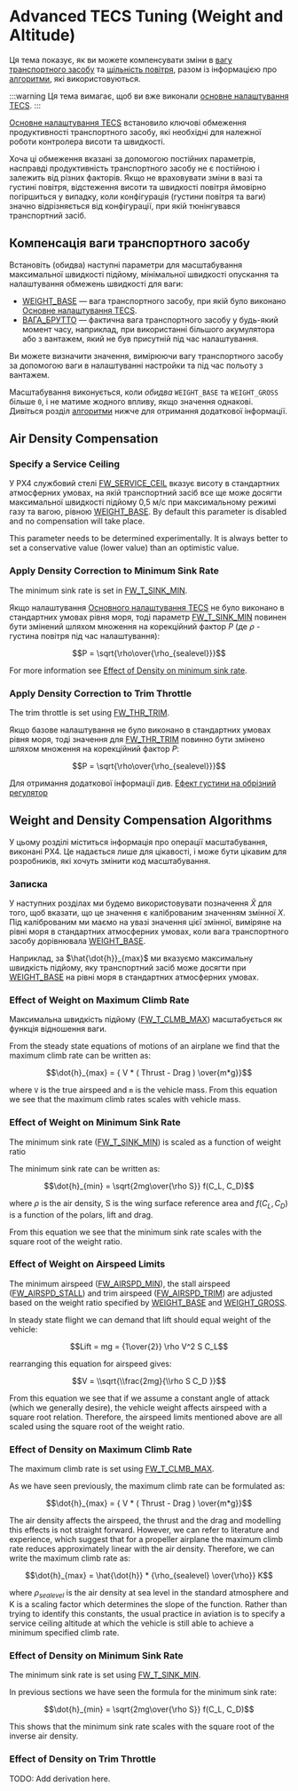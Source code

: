 # Advanced TECS Tuning (Weight and Altitude)

Ця тема показує, як ви можете компенсувати зміни в [вагу транспортного засобу](#vehicle-weight-compensation) та [щільність повітря](#air-density-compensation), разом із інформацією про [алгоритми](#weight-and-density-compensation-algorithms), які використовуються.

:::warning
Ця тема вимагає, щоб ви вже виконали [основне налаштування TECS](../config_fw/position_tuning_guide_fixedwing.md#tecs-tuning-altitude-and-airspeed).
:::

[Основне налаштування TECS](../config_fw/position_tuning_guide_fixedwing.md#tecs-tuning-altitude-and-airspeed) встановило ключові обмеження продуктивності транспортного засобу, які необхідні для належної роботи контролера висоти та швидкості.

Хоча ці обмеження вказані за допомогою постійних параметрів, насправді продуктивність транспортного засобу не є постійною і залежить від різних факторів.
Якщо не враховувати зміни в вазі та густині повітря, відстеження висоти та швидкості повітря ймовірно погіршиться у випадку, коли конфігурація (густини повітря та ваги) значно відрізняється від конфігурації, при якій тюнінгувався транспортний засіб.

## Компенсація ваги транспортного засобу

Встановіть (обидва) наступні параметри для масштабування максимальної швидкості підйому, мінімальної швидкості опускання та налаштування обмежень швидкості для ваги:

- [WEIGHT_BASE](../advanced_config/parameter_reference.md#WEIGHT_BASE) — вага транспортного засобу, при якій було виконано [Основне налаштування TECS](../config_fw/position_tuning_guide_fixedwing.md#tecs-tuning-altitude-and-airspeed).
- [ВАГА_БРУТТО](../advanced_config/parameter_reference.md#WEIGHT_BASE) — фактична вага транспортного засобу у будь-який момент часу, наприклад, при використанні більшого акумулятора або з вантажем, який не був присутній під час налаштування.

Ви можете визначити значення, вимірюючи вагу транспортного засобу за допомогою ваги в налаштуванні настройки та під час польоту з вантажем.

Масштабування виконується, коли _обидва_ `WEIGHT_BASE` та `WEIGHT_GROSS` більше `0`, і не матиме жодного впливу, якщо значення однакові.
Дивіться розділ [алгоритми](#weight-and-density-compensation-algorithms) нижче для отримання додаткової інформації.

## Air Density Compensation

### Specify a Service Ceiling

У PX4 службовий стелі [FW_SERVICE_CEIL](../advanced_config/parameter_reference.md#FW_SERVICE_CEIL) вказує висоту в стандартних атмосферних умовах, на якій транспортний засіб все ще може досягти максимальної швидкості підйому 0,5 м/с при максимальному режимі газу та вагою, рівною [WEIGHT_BASE](../advanced_config/parameter_reference.md#WEIGHT_BASE).
By default this parameter is disabled and no compensation will take place.

This parameter needs to be determined experimentally.
It is always better to set a conservative value (lower value) than an optimistic value.

### Apply Density Correction to Minimum Sink Rate

The minimum sink rate is set in [FW_T_SINK_MIN](../advanced_config/parameter_reference.md#FW_T_SINK_MIN).

Якщо налаштування [Основного налаштування TECS](../config_fw/position_tuning_guide_fixedwing.md#tecs-tuning-altitude-and-airspeed) не було виконано в стандартних умовах рівня моря, тоді параметр [FW_T_SINK_MIN](../advanced_config/parameter_reference.md#FW_T_SINK_MIN) повинен бути змінений шляхом множення на корекційний фактор $P$ (де $\rho$ - густина повітря під час налаштування):

$$P = \sqrt{\rho\over{\rho_{sealevel}}}$$

For more information see [Effect of Density on minimum sink rate](#effect-of-density-on-minimum-sink-rate).

### Apply Density Correction to Trim Throttle

The trim throttle is set using [FW_THR_TRIM](../advanced_config/parameter_reference.md#FW_THR_TRIM).

Якщо базове налаштування не було виконано в стандартних умовах рівня моря, тоді значення для [FW_THR_TRIM](../advanced_config/parameter_reference.md#FW_THR_TRIM) повинно бути змінено шляхом множення на корекційний фактор $P$:

$$P = \sqrt{\rho\over{\rho_{sealevel}}}$$

Для отримання додаткової інформації див. [Ефект густини на обрізний регулятор](#effect-of-density-on-trim-throttle)

## Weight and Density Compensation Algorithms

У цьому розділі міститься інформація про операції масштабування, виконані PX4.
Це надається лише для цікавості, і може бути цікавим для розробників, які хочуть змінити код масштабування.

### Записка

У наступних розділах ми будемо використовувати позначення $\hat X$ для того, щоб вказати, що це значення є каліброваним значенням змінної $X$.
Під каліброваним ми маємо на увазі значення цієї змінної, виміряне на рівні моря в стандартних атмосферних умовах, коли вага транспортного засобу дорівнювала [WEIGHT_BASE](../advanced_config/parameter_reference.md#WEIGHT_BASE).

Наприклад, за $\hat{\dot{h}}_{max}$ ми вказуємо максимальну швидкість підйому, яку транспортний засіб може досягти при [WEIGHT_BASE](../advanced_config/parameter_reference.md#WEIGHT_BASE) на рівні моря в стандартних атмосферних умовах.

### Effect of Weight on Maximum Climb Rate

Максимальна швидкість підйому ([FW_T_CLMB_MAX](../advanced_config/parameter_reference.md#FW_T_CLMB_MAX)) масштабується як функція відношення ваги.

From the steady state equations of motions of an airplane we find that the maximum climb rate can be written as:

$$\dot{h}_{max} = { V * ( Thrust - Drag ) \over{m*g}}$$

where `V` is the true airspeed and `m` is the vehicle mass.
From this equation we see that the maximum climb rates scales with vehicle mass.

### Effect of Weight on Minimum Sink Rate

The minimum sink rate ([FW_T_SINK_MIN](../advanced_config/parameter_reference.md#FW_T_SINK_MIN)) is scaled as a function of weight ratio

The minimum sink rate can be written as:

$$\dot{h}_{min} = \sqrt{2mg\over{\rho S}} f(C_L, C_D)$$

where $\rho$ is the air density, S is the wing surface reference area and $f(C_L, C_D)$ is a function of the polars, lift and drag.

From this equation we see that the minimum sink rate scales with the square root of the weight ratio.

### Effect of Weight on Airspeed Limits

The minimum airspeed ([FW_AIRSPD_MIN](../advanced_config/parameter_reference.md#FW_AIRSPD_MIN)), the stall airspeed ([FW_AIRSPD_STALL](../advanced_config/parameter_reference.md#FW_AIRSPD_STALL)) and trim airspeed ([FW_AIRSPD_TRIM](../advanced_config/parameter_reference.md#FW_AIRSPD_TRIM)) are adjusted based on the weight ratio specified by [WEIGHT_BASE](../advanced_config/parameter_reference.md#WEIGHT_BASE) and [WEIGHT_GROSS](../advanced_config/parameter_reference.md#WEIGHT_GROSS).

In steady state flight we can demand that lift should equal weight of the vehicle:

$$Lift = mg = {1\over{2}} \rho V^2 S C_L$$

rearranging this equation for airspeed gives:

$$V = \\sqrt{\\frac{2mg}{\\rho S C_D }}$$

From this equation we see that if we assume a constant angle of attack (which we generally desire), the vehicle weight affects airspeed with a square root relation.
Therefore, the airspeed limits mentioned above are all scaled using the square root of the weight ratio.

### Effect of Density on Maximum Climb Rate

The maximum climb rate is set using [FW_T_CLMB_MAX](../advanced_config/parameter_reference.md#FW_T_CLMB_MAX).

As we have seen previously, the maximum climb rate can be formulated as:

$$\dot{h}_{max} = { V * ( Thrust - Drag ) \over{m*g}}$$

The air density affects the airspeed, the thrust and the drag and modelling this effects is not straight forward.
However, we can refer to literature and experience, which suggest that for a propeller airplane the maximum climb rate reduces approximately linear with the air density.
Therefore, we can write the maximum climb rate as:

$$\dot{h}_{max} = \hat{\dot{h}} * {\rho_{sealevel} \over{\rho}} K$$

where $\rho_{sealevel}$ is the air density at sea level in the standard atmosphere and K is a scaling factor which determines the slope of the function.
Rather than trying to identify this constants, the usual practice in aviation is to specify a service ceiling altitude at which the vehicle is still able to achieve a minimum specified climb rate.

### Effect of Density on Minimum Sink Rate

The minimum sink rate is set using [FW_T_SINK_MIN](../advanced_config/parameter_reference.md#FW_T_SINK_MIN).

In previous sections we have seen the formula for the minimum sink rate:

$$\dot{h}_{min} = \sqrt{2mg\over{\rho S}} f(C_L, C_D)$$

This shows that the minimum sink rate scales with the square root of the inverse air density.

### Effect of Density on Trim Throttle

TODO: Add derivation here.
